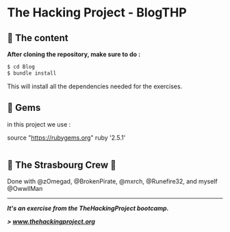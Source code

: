 # The Hacking Project - BlogTHP


## 📰 The content


**After cloning the repository, make sure to do :**
```sh
$ cd Blog
$ bundle install
```
This will install all the dependencies needed for the exercises.


## 💎 Gems

in this project we use : 

source "https://rubygems.org"
ruby '2.5.1'

```sh

```

## :european_post_office: The Strasbourg Crew 💪
Done with @zOmegad, @BrokenPirate, @mxrch, @Runefire32, and myself @OwwllMan

<hr>

***It's an exercise from the TheHackingProject bootcamp.***

***> www.thehackingproject.org***
